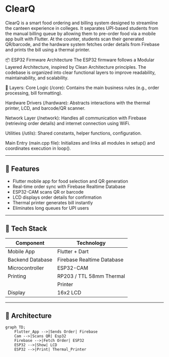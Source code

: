 # ClearQ

ClearQ is a smart food ordering and billing system designed to streamline the canteen experience in colleges. It separates UPI-based students from the manual billing queue by allowing them to pre-order food via a mobile app built with Flutter. At the counter, students scan their generated QR/barcode, and the hardware system fetches order details from Firebase and prints the bill using a thermal printer.

📦 ESP32 Firmware Architecture
The ESP32 firmware follows a Modular Layered Architecture, inspired by Clean Architecture principles. The codebase is organized into clear functional layers to improve readability, maintainability, and scalability.

🧱 Layers:
Core Logic (/core):
Contains the main business rules (e.g., order processing, bill formatting).

Hardware Drivers (/hardware):
Abstracts interactions with the thermal printer, LCD, and barcode/QR scanner.

Network Layer (/network):
Handles all communication with Firebase (retrieving order details) and internet connection using WiFi.

Utilities (/utils):
Shared constants, helper functions, configuration.

Main Entry (main.cpp file):
Initializes and links all modules in setup() and coordinates execution in loop().

---

## 📱 Features

- Flutter mobile app for food selection and QR generation
- Real-time order sync with Firebase Realtime Database
- ESP32-CAM scans QR or barcode
- LCD displays order details for confirmation
- Thermal printer generates bill instantly
- Eliminates long queues for UPI users

---

## 🧩 Tech Stack

| Component         | Technology                |
|------------------|---------------------------|
| Mobile App       | Flutter + Dart            |
| Backend Database | Firebase Realtime Database|
| Microcontroller  | ESP32-CAM                 |
| Printing         | RP203 / TTL 58mm Thermal  |
|                  | Printer                   |
| Display          | 16x2 LCD                  |

---

## 📐 Architecture

```mermaid
graph TD;
    Flutter_App -->|Sends Order| Firebase
    Cam -->|Scans QR| Esp32
    Firebase -->|Fetch Order| ESP32
    ESP32 -->|Show| LCD
    ESP32 -->|Print| Thermal_Printer
